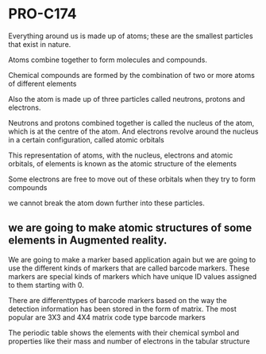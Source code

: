 # PRO-C174

Everything around us is made up of atoms; these are the smallest particles that exist in nature.

Atoms combine together to form molecules and compounds.


Chemical compounds are formed by the combination of two or more atoms of different elements


Also the atom is made up of three particles called neutrons, protons and electrons.

Neutrons and protons combined together is called the nucleus of the atom, which is at the centre of the
atom. 
And electrons revolve around the nucleus in a certain configuration, called atomic orbitals


This representation of atoms, with the nucleus, electrons and atomic orbitals, of elements is known as the atomic
structure of the elements

Some electrons are free to move out of these orbitals when they try to form compounds

we cannot break the atom down further into these particles.

we are going to make atomic structures of some elements in Augmented reality.
------------------------

We are going to make a marker based application again but we are going to use the different kinds of
markers that are called barcode markers.
These markers are special kinds of markers which have unique ID values assigned to them starting with 0.


There are differenttypes of barcode markers based on the way the detection information has
been stored in the form of matrix. The most popular are 3X3 and 4X4 matrix code type barcode
markers


The periodic table shows the elements with their chemical symbol and
properties like their mass and number of electrons in the tabular structure
